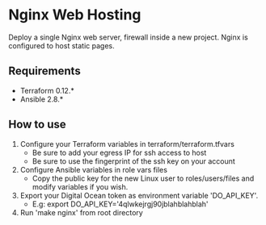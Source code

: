 # Nginx Web Hosting 

Deploy a single Nginx web server, firewall inside a new project. Nginx is configured
to host static pages.

## Requirements
- Terraform 0.12.*
- Ansible 2.8.*

## How to use
1. Configure your Terraform variables in terraform/terraform.tfvars
   - Be sure to add your egress IP for ssh access to host
   - Be sure to use the fingerprint of the ssh key on your account
2. Configure Ansible variables in role vars files
   - Copy the public key for the new Linux user to roles/users/files and modify variables if you wish.
3. Export your Digital Ocean token as environment variable 'DO_API_KEY'. 
   - E.g: export DO_API_KEY='4qlwkejrgj90jblahblahblah'
4. Run 'make nginx' from root directory